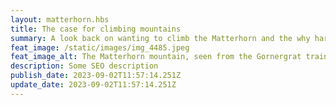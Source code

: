 ```yaml
---
layout: matterhorn.hbs
title: The case for climbing mountains
summary: A look back on wanting to climb the Matterhorn and the why hard things are good.
feat_image: /static/images/img_4485.jpeg
feat_image_alt: The Matterhorn mountain, seen from the Gornergrat train.
description: Some SEO description
publish_date: 2023-09-02T11:57:14.251Z
update_date: 2023-09-02T11:57:14.251Z
---
```

